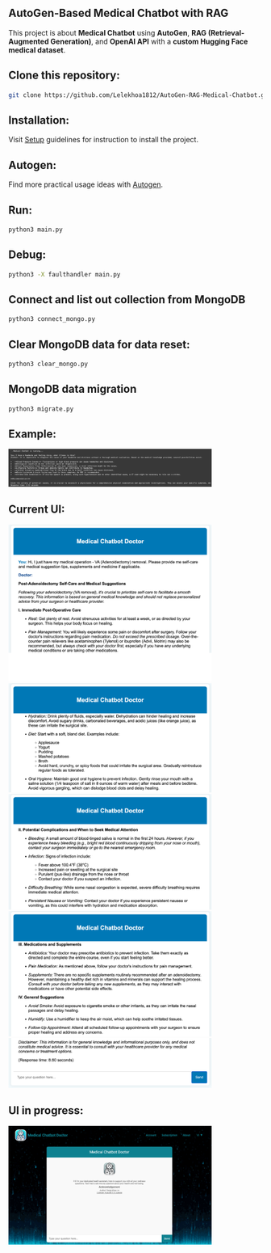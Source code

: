 ## **AutoGen-Based Medical Chatbot with RAG**

This project is about **Medical Chatbot** using **AutoGen**, **RAG (Retrieval-Augmented Generation)**, and **OpenAI API** with a **custom Hugging Face medical dataset**.

## Clone this repository:

```bash
git clone https://github.com/Lelekhoa1812/AutoGen-RAG-Medical-Chatbot.git
```

## Installation:
Visit [Setup](https://github.com/Lelekhoa1812/AutoGen-RAG-Medical-Chatbot/blob/main/setup.md) guidelines for instruction to install the project.  

## Autogen:
Find more practical usage ideas with [Autogen](https://github.com/Lelekhoa1812/AutoGen-RAG-Medical-Chatbot/blob/main/autogen.md).  

## Run:
```bash
python3 main.py
```

## Debug:
```bash
python3 -X faulthandler main.py
```

## Connect and list out collection from MongoDB
```bash
python3 connect_mongo.py
```

## Clear MongoDB data for data reset:
```bash
python3 clear_mongo.py
```

## MongoDB data migration
```bash
python3 migrate.py
```

## Example:
<img src="imgsrc/chatbot_console1.png" alt="Chatbot medical answer 1" style="width: 80%; max-width: 1000px;"> 

## Current UI:
<img src="imgsrc/ui1.png" alt="Chatbot medical answer UI 1" style="width: 80%; max-width: 1000px;"> 
<img src="imgsrc/ui2.png" alt="Chatbot medical answer UI 2" style="width: 80%; max-width: 1000px;"> 
<img src="imgsrc/ui3.png" alt="Chatbot medical answer UI 3" style="width: 80%; max-width: 1000px;"> 
<img src="imgsrc/ui4.png" alt="Chatbot medical answer UI 4" style="width: 80%; max-width: 1000px;"> 
<img src="imgsrc/ui5.png" alt="Chatbot medical answer UI 5" style="width: 80%; max-width: 1000px;"> 

## UI in progress:
<img src="imgsrc/newUI.png" alt="Chatbot new UI" style="width: 80%; max-width: 1000px;"> 
